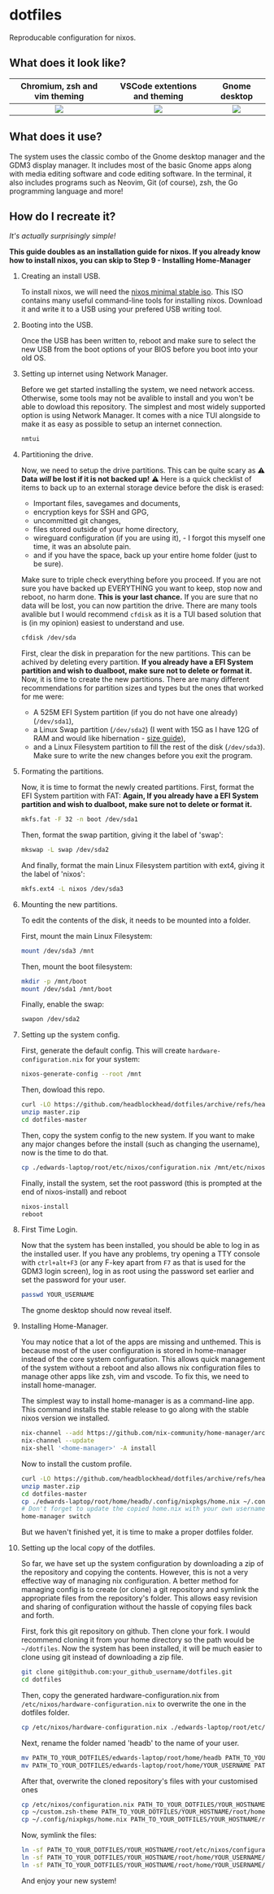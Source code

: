 # dotfiles

Reproducable configuration for nixos.

## What does it look like?

Chromium, zsh and vim theming            |  VSCode extentions and theming | Gnome desktop 
:-------------------------:|:-------------------------:|:-------------------------:
![](screenshots/terminalsAndChrome.png)  |  ![](screenshots/vscodeFullscreen.png) | ![](screenshots/appList.png)

## What does it use?

The system uses the classic combo of the Gnome desktop manager and the GDM3 display manager. It includes most of the basic Gnome apps along with media editing software and code editing software. In the terminal, it also includes programs such as Neovim, Git (of course), zsh, the Go programming language and more!

## How do I recreate it?

*It's actually surprisingly simple!*

**This guide doubles as an installation guide for nixos. If you already know how to install nixos, you can skip to Step 9 - Installing Home-Manager**

1. Creating an install USB.

    To install nixos, we will need the [nixos minimal stable iso](https://channels.nixos.org/nixos-22.05/latest-nixos-minimal-x86_64-linux.iso). This ISO contains many useful command-line tools for installing nixos. Download it and write it to a USB using your prefered USB writing tool. 

2. Booting into the USB.

    Once the USB has been written to, reboot and make sure to select the new USB from the boot options of your BIOS before you boot into your old OS.

3. Setting up internet using Network Manager.

    Before we get started installing the system, we need network access. Otherwise, some tools may not be avalible to install and you won't be able to dowload this repository. The simplest and most widely supported option is using Network Manager. It comes with a nice TUI alongside to make it as easy as possible to setup an internet connection.

    ```bash
    nmtui
    ```

4. Partitioning the drive.

    Now, we need to setup the drive partitions. This can be quite scary as ⚠️ **Data *will* be lost if it is not backed up!** ⚠️
    Here is a quick checklist of items to back up to an external storage device before the disk is erased:
      - Important files, savegames and documents,
      - encryption keys for SSH and GPG,
      - uncommitted git changes,
      - files stored outside of your home directory,
      - wireguard configuration (if you are using it), - I forgot this myself one time, it was an absolute pain.
      - and if you have the space, back up your entire home folder (just to be sure).

    Make sure to triple check everything before you proceed. If you are not sure you have backed up EVERYTHING you want to keep, stop now and reboot, no harm done. **This is your last chance.** If you are sure that no data will be lost, you can now partition the drive. There are many tools avalible but I would recommend ```cfdisk``` as it is a TUI based solution that is (in my opinion) easiest to understand and use.

    ```bash
    cfdisk /dev/sda
    ```

    First, clear the disk in preparation for the new partitions. This can be achived by deleting every partition. **If you already have a EFI System partition and wish to dualboot, make sure not to delete or format it.**
    Now, it is time to create the new partitions.
    There are many different recommendations for partition sizes and types but the ones that worked for me were:
      - A 525M EFI System partition (if you do not have one already) (```/dev/sda1```),
      - a Linux Swap partition (```/dev/sda2```) (I went with 15G as I have 12G of RAM and would like hibernation - [size guide](https://itsfoss.com/swap-size/)),
      - and a Linux Filesystem partition to fill the rest of the disk (```/dev/sda3```).
    Make sure to write the new changes before you exit the program.

5. Formating the partitions.

    Now, it is time to format the newly created partitions.
    First, format the EFI System partition with FAT:
    **Again, If you already have a EFI System partition and wish to dualboot, make sure not to delete or format it.**

    ```bash
    mkfs.fat -F 32 -n boot /dev/sda1
    ```

    Then, format the swap partition, giving it the label of 'swap':

    ```bash
    mkswap -L swap /dev/sda2
    ```

    And finally, format the main Linux Filesystem partition with ext4, giving it the label of 'nixos':

    ```bash
    mkfs.ext4 -L nixos /dev/sda3
    ```

6. Mounting the new partitions.

    To edit the contents of the disk, it needs to be mounted into a folder.

    First, mount the main Linux Filesystem:

    ```bash
    mount /dev/sda3 /mnt
    ```

    Then, mount the boot filesystem:

    ```bash
    mkdir -p /mnt/boot
    mount /dev/sda1 /mnt/boot
    ```

    Finally, enable the swap:

    ```bash
    swapon /dev/sda2
    ```


7. Setting up the system config.

    First, generate the default config. This will create ```hardware-configuration.nix``` for your system:

    ```bash
    nixos-generate-config --root /mnt
    ```

    Then, dowload this repo.

    ```bash
    curl -LO https://github.com/headblockhead/dotfiles/archive/refs/heads/master.zip
    unzip master.zip
    cd dotfiles-master
    ```

    Then, copy the system config to the new system. If you want to make any major changes before the install (such as changing the username), now is the time to do that.

    ```bash
    cp ./edwards-laptop/root/etc/nixos/configuration.nix /mnt/etc/nixos/configuration.nix
    ```

    Finally, install the system, set the root password (this is prompted at the end of nixos-install) and reboot

    ```bash
    nixos-install
    reboot
    ```


8. First Time Login.

    Now that the system has been installed, you should be able to log in as the installed user. If you have any problems, try opening a TTY console with ```ctrl+alt+F3``` (or any F-key apart from ```F7``` as that is used for the GDM3 login screen), log in as root using the password set earlier and set the password for your user.

    ```bash
    passwd YOUR_USERNAME 
    ```

    The gnome desktop should now reveal itself.

9. Installing Home-Manager.

    You may notice that a lot of the apps are missing and unthemed. This is because most of the user configuration is stored in home-manager instead of the core system configuration. This allows quick management of the system without a reboot and also allows nix configuration files to manage other apps like zsh, vim and vscode. To fix this, we need to install home-manager.

    The simplest way to install home-manager is as a command-line app. This command installs the stable release to go along with the stable nixos version we installed.

    ```bash
    nix-channel --add https://github.com/nix-community/home-manager/archive/release-22.05.tar.gz 
    nix-channel --update
    nix-shell '<home-manager>' -A install
    ```

    Now to install the custom profile.

    ```bash
    curl -LO https://github.com/headblockhead/dotfiles/archive/refs/heads/master.zip
    unzip master.zip
    cd dotfiles-master
    cp ./edwards-laptop/root/home/headb/.config/nixpkgs/home.nix ~/.config/nixpkgs/home.nix
    # Don't forget to update the copied home.nix with your own username and home folder, along with your own git username, email and gpg fingerprint.
    home-manager switch
    ```

    But we haven't finished yet, it is time to make a proper dotfiles folder.

10. Setting up the local copy of the dotfiles.

    So far, we have set up the system configuration by downloading a zip of the repository and copying the contents. However, this is not a very effective way of managing nix configuration. A better method for managing config is to create (or clone) a git repository and symlink the appropriate files from the repository's folder. This allows easy revision and sharing of configuration without the hassle of copying files back and forth.

    First, fork this git repository on github. Then clone your fork. I would recommend cloning it from your home directory so the path would be ```~/dotfiles```. Now the system has been installed, it will be much easier to clone using git instead of downloading a zip file.
    ```bash
    git clone git@github.com:your_github_username/dotfiles.git
    cd dotfiles
    ```

    Then, copy the generated hardware-configuration.nix from ```/etc/nixos/hardware-configuration.nix``` to overwrite the one in the dotfiles folder.
    ```bash
    cp /etc/nixos/hardware-configuration.nix ./edwards-laptop/root/etc/nixos/hardware-configuration.nix
    ```

    Next, rename the folder named 'headb' to the name of your user.
    ```bash
    mv PATH_TO_YOUR_DOTFILES/edwards-laptop/root/home/headb PATH_TO_YOUR_DOTFILES/edwards-laptop/root/home/YOUR_USERNAME
    mv PATH_TO_YOUR_DOTFILES/edwards-laptop/root/home/YOUR_USERNAME PATH_TO_YOUR_DOTFILES/YOUR_HOSTNAME/root/home/YOUR_USERNAME
    ```

    After that, overwrite the cloned repository's files with your customised ones
    ```bash
    cp /etc/nixos/configuration.nix PATH_TO_YOUR_DOTFILES/YOUR_HOSTNAME/root/etc/nixos/configuration.nix 
    cp ~/custom.zsh-theme PATH_TO_YOUR_DOTFILES/YOUR_HOSTNAME/root/home/YOUR_USERNAME/custom.zsh-theme
    cp ~/.config/nixpkgs/home.nix PATH_TO_YOUR_DOTFILES/YOUR_HOSTNAME/root/home/YOUR_USERNAME/.config/nixpkgs/home.nix
    ```

    Now, symlink the files:
    ```bash
    ln -sf PATH_TO_YOUR_DOTFILES/YOUR_HOSTNAME/root/etc/nixos/configuration.nix /etc/nixos/configuration.nix
    ln -sf PATH_TO_YOUR_DOTFILES/YOUR_HOSTNAME/root/home/YOUR_USERNAME/custom.zsh-theme ~/custom.zsh-theme
    ln -sf PATH_TO_YOUR_DOTFILES/YOUR_HOSTNAME/root/home/YOUR_USERNAME/.config/nixpkgs/home.nix ~/.config/nixpkgs/home.nix
    ```

    And enjoy your new system!
